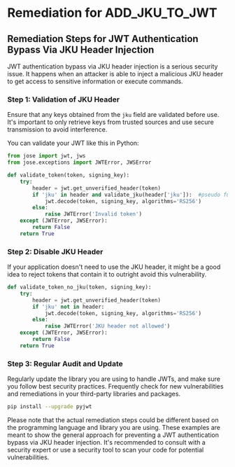 # Remediation for ADD_JKU_TO_JWT

## Remediation Steps for JWT Authentication Bypass Via JKU Header Injection

JWT authentication bypass via JKU header injection is a serious security issue. It happens when an attacker is able to inject a malicious JKU header to get access to sensitive information or execute commands. 

### Step 1: Validation of JKU Header 
Ensure that any keys obtained from the `jku` field are validated before use. It's important to only retrieve keys from trusted sources and use secure transmission to avoid interference.

You can validate your JWT like this in Python:

```python
from jose import jwt, jws
from jose.exceptions import JWTError, JWSError

def validate_token(token, signing_key):
    try:
        header = jwt.get_unverified_header(token)
        if 'jku' in header and validate_jku(header['jku']):  #pseudo function to validate the JKU
            jwt.decode(token, signing_key, algorithms='RS256')
        else:
            raise JWTError('Invalid token')
    except (JWTError, JWSError):
        return False
    return True
```

### Step 2: Disable JKU Header
If your application doesn't need to use the JKU header, it might be a good idea to reject tokens that contain it to outright avoid this vulnerability.

```python
def validate_token_no_jku(token, signing_key):
    try:
        header = jwt.get_unverified_header(token)
        if 'jku' not in header:
            jwt.decode(token, signing_key, algorithms='RS256')
        else:
            raise JWTError('JKU header not allowed')
    except (JWTError, JWSError):
        return False  
    return True
```

### Step 3: Regular Audit and Update
Regularly update the library you are using to handle JWTs, and make sure you follow best security practices. Frequently check for new vulnerabilities and remediations in your third-party libraries and packages. 

```bash
pip install --upgrade pyjwt
```

Please note that the actual remediation steps could be different based on the programming language and library you are using. These examples are meant to show the general approach for preventing a JWT authentication bypass via JKU header injection. It's recommended to consult with a security expert or use a security tool to scan your code for potential vulnerabilities.